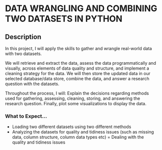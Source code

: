 # DATA WRANGLING AND COMBINING TWO DATASETS IN PYTHON

## Description
In this project, I will apply the skills to gather and wrangle real-world data with two datasets. 

We will retrieve and extract the data, assess the data programmatically and visually, across elements of data quality and structure, and implement a cleaning strategy for the data. We will then store the updated data in our selected database/data store, combine the data, and answer a research question with the datasets.

Throughout the process, I will:
Explain the decisions regarding methods used for gathering, assessing, cleaning, storing, and answering the research question. Finally, plot some visualizations to display the data. 

### What to Expect...
- Loading two different datasets using two different methods
- Analyzing the datasets for quality and tidiness issues (such as missing data, column structure, column data types etc)
= Dealing with the quality and tidiness issues 
